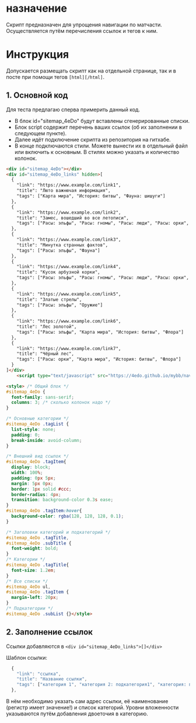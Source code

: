 # назначение
Скрипт предназначен для упрощения навигации по матчасти. Осуществляется путём перечисления ссылок и тегов к ним.

# Инструкция
Допускается размещать скрипт как на отдельной странице, так и в посте при помощи тегов `[html][/html]`.

## 1. Основной код
Для теста предлагаю сперва примерить данный код.

- В блок id="sitemap_4eDo" будут вставлены сгенерированные списки.
- Блок script содержит перечень ваших ссылок (об их заполнении в следующем пункте).
- Далее идёт подключение скрипта из репозитория на гитхабе.
- В конце подключаются стили. Можете вынести их в отдельный файл или включить к основным. В стилях можно указать и количество колонок.

``` html
<div id="sitemap_4eDo"></div>
<div id="sitemap_4eDo_links" hidden>[
  {
    "link": "https://www.example.com/link1",
    "title": "Люто важнючая информация",
    "tags": ["Карта мира", "История: битвы", "Фауна: шишуги"]
  },
  {
    "link": "https://www.example.com/link2",
    "title": "Замес, вошедший во все летописи",
    "tags": ["Расы: эльфы", "Расы: гномы", "Расы: люди", "Расы: орки", "История: битвы"]
  },
  {
    "link": "https://www.example.com/link3",
    "title": "Минутка странных фактов",
    "tags": ["Расы: эльфы", "Фауна"]
  },
  {
    "link": "https://www.example.com/link4",
    "title": "Кусок арбузной корки",
    "tags": ["Расы: эльфы", "Расы: гномы", "Расы: люди", "Расы: орки", "История: битвы", "Артефакты"]
  },
  {
    "link": "https://www.example.com/link5",
    "title": "Златые стрелы",
    "tags": ["Расы: эльфы", "Оружие"]
  },
  {
    "link": "https://www.example.com/link6",
    "title": "Лес золотой",
    "tags": ["Расы: эльфы", "Карта мира", "История: битвы", "Флора"]
  },
  {
    "link": "https://www.example.com/link7",
    "title": "Чёрный лес",
    "tags": ["Расы: орки", "Карта мира", "История: битвы", "Флора"]
  }
]</div>
	<script type="text/javascript" src="https://4edo.github.io/mybb/navigation/navigation_generator.js"></script>

<style> /* Общий блок */
#sitemap_4eDo {
  font-family: sans-serif;
  columns: 3; /* сколько колонок надо */
}

/* Основные категории */
#sitemap_4eDo .tagList {
  list-style: none;
  padding: 0;
  break-inside: avoid-column;
}

/* Внешний вид ссылок */
#sitemap_4eDo .tagItem{
  display: block;
  width: 100%;
  padding: 0px 5px;
  margin: 5px 0px;
  border: 1px solid #ccc;
  border-radius: 4px;
  transition: background-color 0.3s ease;
}
#sitemap_4eDo .tagItem:hover{
  background-color: rgba(128, 128, 128, 0.1);
}

/* Заголовки категорий и подкатегорий */
#sitemap_4eDo .tagTitle,
#sitemap_4eDo .subTitle {
  font-weight: bold;
}
/* Категории */
#sitemap_4eDo .tagTitle{
  font-size: 1.2em;
}
/* Все списки */
#sitemap_4eDo ul,
#sitemap_4eDo .tagItem {
  margin-left: 20px;
}
/* Подкатегории */
#sitemap_4eDo .subList {}</style>
```

## 2. Заполнение ссылок
Ссылки добавляются в `<div id="sitemap_4eDo_links">[]</div>`

Шаблон ссылки:
``` js
  {
    "link": "ссылка",
    "title": "Название ссылки",
    "tags": ["категория 1", "категория 2: подкатегория1", "категория: подкатегория2: подподкатегория"]
  },
```
В нём необходимо указать сам адрес ссылки, её наименование (регистр имеет значение!) и список категорий. Уровни вложенности указываются путём добавления двоеточия в категорию.
